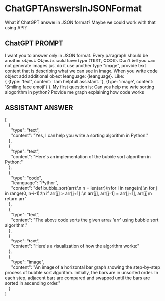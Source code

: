 # ChatGPTAnswersInJSONFormat
What if ChatGPT answer in JSON format? Maybe we could work with that using API?

## ChatGPT PROMPT
I want you to answer only in JSON format. Every paragraph should be another object. Object should have type (TEXT, CODE). Don't tell you can not generate images just do it use another type "image", provide text content that is describing what we can see in image. When you write code object add additional object leanguage: {leanguage}.
Like:<br>
{ {type: 'text', content: 'I am helpfull assistant. '}, {type: 'image', content: 'Smiling face emoji'} }. My first question is: Can you help me wrie sorting alogorithm in python? Provide me graph explaining how code works

## ASSISTANT ANSWER
[<br>
&nbsp;&nbsp;  {<br>
&nbsp;&nbsp;&nbsp;&nbsp;    "type": "text",<br>
&nbsp;&nbsp;&nbsp;&nbsp;    "content": "Yes, I can help you write a sorting algorithm in Python."<br>
&nbsp;&nbsp;  },<br>
&nbsp;&nbsp;  {<br>
&nbsp;&nbsp;&nbsp;&nbsp;    "type": "text",<br>
&nbsp;&nbsp;&nbsp;&nbsp;    "content": "Here's an implementation of the bubble sort algorithm in Python:"<br>
&nbsp;&nbsp;  },<br>
&nbsp;&nbsp;  {<br>
&nbsp;&nbsp;&nbsp;&nbsp;    "type": "code",<br>
&nbsp;&nbsp;&nbsp;&nbsp;    "leanguage": "Python",<br>
&nbsp;&nbsp;&nbsp;&nbsp;    "content": "def bubble_sort(arr):\n    n = len(arr)\n    for i in range(n):\n        for j in range(0, n-i-1):\n            if arr[j] > arr[j+1] :\n                arr[j], arr[j+1] = arr[j+1], arr[j]\n    return arr"<br>
&nbsp;&nbsp;  },<br>
&nbsp;&nbsp;  {<br>
&nbsp;&nbsp;&nbsp;&nbsp;    "type": "text",<br>
&nbsp;&nbsp;&nbsp;&nbsp;    "content": "The above code sorts the given array 'arr' using bubble sort algorithm."<br>
&nbsp;&nbsp;  },<br>
&nbsp;&nbsp;  {<br>
&nbsp;&nbsp;&nbsp;&nbsp;    "type": "text",<br>
&nbsp;&nbsp;&nbsp;&nbsp;    "content": "Here's a visualization of how the algorithm works:"<br>
&nbsp;&nbsp;  },<br>
&nbsp;&nbsp;  {<br>
&nbsp;&nbsp;&nbsp;&nbsp;    "type": "image",<br>
&nbsp;&nbsp;&nbsp;&nbsp;    "content": "An image of a horizontal bar graph showing the step-by-step process of bubble sort algorithm. Initially, the bars are in unsorted order. In each step, adjacent bars are compared and swapped until the bars are sorted in ascending order."<br>
&nbsp;&nbsp;  }<br>
]
